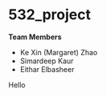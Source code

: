 # 532_project

**Team Members**

- Ke Xin (Margaret) Zhao
- Simardeep Kaur
- Eithar Elbasheer

Hello
